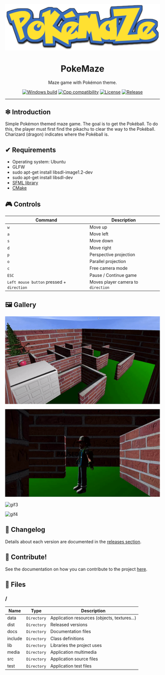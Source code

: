 <p align="center"><img alt="logo" src="https://github.com/williamniemiec/PokeMaze/blob/master/docs/img/logo/logo.png?raw=true" /></p>

<h1 align='center'>PokeMaze</h1>
<p align='center'>Maze game with Pokémon theme.</p>
<p align="center">
	<a href="https://github.com/williamniemiec/PokeMaze/actions/workflows/windows.yml"><img src="https://github.com/williamniemiec/PokeMaze/actions/workflows/windows.yml/badge.svg" alt="Windows build"></a>
	<a href="https://docs.microsoft.com/en-us/cpp/"><img src="https://img.shields.io/badge/C++-17+-D0008F.svg" alt="Cpp compatibility"></a>
	<a href="https://github.com/williamniemiec/PokeMaze/blob/master/LICENSE"><img src="https://img.shields.io/badge/License-BSD0-919191.svg" alt="License"></a>
	<a href="https://github.com/williamniemiec/PokeMaze/releases"><img src="https://img.shields.io/github/v/release/williamniemiec/PokeMaze" alt="Release"></a>
</p>
<hr />

## ❇ Introduction
Simple Pokémon themed maze game. The goal is to get the Pokéball. To do this, the player must first find the pikachu to clear the way to the Pokéball. Charizard (dragon) indicates where the Pokéball is.

## ✔ Requirements
- Operating system: Ubuntu
- GLFW
- sudo apt-get install libsdl-image1.2-dev
- sudo apt-get install libsdl-dev
- [SFML library](https://www.sfml-dev.org/download.php)
- [CMake](https://cmake.org/)

## 🎮 Controls
|        Command        |Description|
|----------------|-------------------------------|
| `w` | Move up |
| `a` | Move left |
| `s` | Move down |
| `d` | Move right |
| `p`| Perspective projection |
| `o`| Parallel projection |
| `c` | Free camera mode |
| `ESC` | Pause / Continue game |
| `Left mouse button` pressed + `direction`  | Moves player camera to `direction` |

## 🖼 Gallery

![gif1](https://github.com/williamniemiec/PokeMaze/blob/master/docs/gif/gif1.gif?raw=true)

![gif2](https://github.com/williamniemiec/PokeMaze/blob/master/docs/gif/gif2.gif?raw=true)

![gif3](https://github.com/williamniemiec/PokeMaze/blob/master/docs/gif/gif3.gif?raw=true)

![gif4](https://github.com/williamniemiec/PokeMaze/blob/master/docs/gif/gif4.gif?raw=true)

## 🚩 Changelog
Details about each version are documented in the [releases section](https://github.com/williamniemiec/PokeMaze/releases).

## 🤝 Contribute!
See the documentation on how you can contribute to the project [here](https://github.com/williamniemiec/PokeMaze/blob/master/CONTRIBUTING.md).

## 📁 Files

### /
|        Name        |Type|Description|
|----------------|-------------------------------|-----------------------------|
|data |`Directory`|Application resources (objects, textures...)|
|dist |`Directory`|Released versions|
|docs |`Directory`|Documentation files|
|include   |`Directory`| Class definitions  |
|lib   |`Directory`|Libraries the project uses   |
|media   |`Directory`|Application multimedia   |
|src     |`Directory`| Application source files|
|test|`Directory`|Application test files  |
